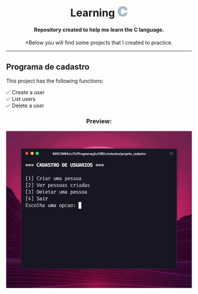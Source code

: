<div align="center">
  <h1>Learning <img src="https://raw.githubusercontent.com/devicons/devicon/master/icons/c/c-original.svg" height=28/></h1>
  
  #### Repository created to help me learn the C language.

  *Below you will find some projects that I created to practice.
  
  ---
</div>


## Programa de cadastro
This project has the following functions:

:white_check_mark: Create a user<br/>
:white_check_mark: List users<br/>
:white_check_mark: Delete a user<br/>

<div align="center">
  
  ### Preview:
  
  <img src="./projeto_cadastro/gif.gif" width=600>
</div>
